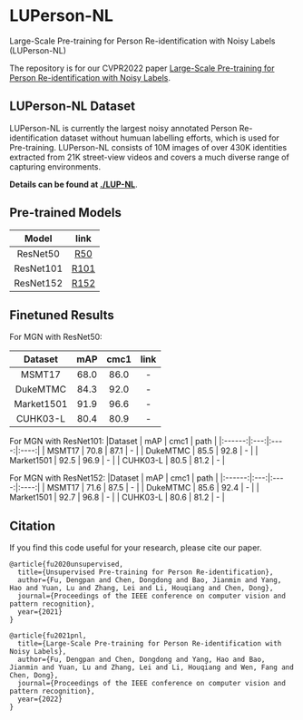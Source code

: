 # LUPerson-NL
Large-Scale Pre-training for Person Re-identification with Noisy Labels (LUPerson-NL)

The repository is for our CVPR2022 paper [Large-Scale Pre-training for Person Re-identification with Noisy Labels]().

## LUPerson-NL Dataset
LUPerson-NL is currently the largest noisy annotated Person Re-identification dataset without humuan labelling efforts, which is used for Pre-training. LUPerson-NL consists of 10M images of over 430K identities extracted from 21K street-view videos and covers a much diverse range of capturing environments. 

**Details can be found at [./LUP-NL](https://github.com/DengpanFu/LUPerson-NL/tree/main/LUP-NL)**.

## Pre-trained Models
| Model | link |
| :------: | :------: |
| ResNet50 | [R50](https://drive.google.com/file/d/1pFyAdt9BOZCtzaLiE-W3CsX_kgWABKK6/view?usp=sharing) |
| ResNet101 | [R101](https://drive.google.com/file/d/1Ckn0iVtx-IhGQackRECoMR7IVVr4FC5h/view?usp=sharing) |
| ResNet152 | [R152](https://drive.google.com/file/d/1nGGatER6--ZTHdcTryhWEqKRKYU-Mrl_/view?usp=sharing) |

## Finetuned Results
For MGN with ResNet50:

|Dataset | mAP | cmc1 | link |
|:------:|:---:|:----:|:----:|
| MSMT17 | 68.0 | 86.0 | - |
| DukeMTMC | 84.3 | 92.0 | - |
| Market1501 | 91.9 | 96.6 | - |
| CUHK03-L | 80.4 | 80.9 | - |

<!-- These numbers are a little different from those reported in our paper, and most are slightly better. -->

For MGN with ResNet101:
|Dataset | mAP | cmc1 | path |
|:------:|:---:|:----:|:----:|
| MSMT17 | 70.8 | 87.1 | - |
| DukeMTMC | 85.5 | 92.8 | - |
| Market1501 | 92.5 | 96.9 | - |
| CUHK03-L | 80.5 | 81.2 | - |

For MGN with ResNet152:
|Dataset | mAP | cmc1 | path |
|:------:|:---:|:----:|:----:|
| MSMT17 | 71.6 | 87.5 | - |
| DukeMTMC | 85.6 | 92.4 | - |
| Market1501 | 92.7 | 96.8 | - |
| CUHK03-L | 80.6 | 81.2 | - |

<!-- **The numbers are in the format of `without RR`/`with RR`**. -->


## Citation
If you find this code useful for your research, please cite our paper.
```
@article{fu2020unsupervised,
  title={Unsupervised Pre-training for Person Re-identification},
  author={Fu, Dengpan and Chen, Dongdong and Bao, Jianmin and Yang, Hao and Yuan, Lu and Zhang, Lei and Li, Houqiang and Chen, Dong},
  journal={Proceedings of the IEEE conference on computer vision and pattern recognition},
  year={2021}
}
```
```
@article{fu2021pnl,
  title={Large-Scale Pre-training for Person Re-identification with Noisy Labels},
  author={Fu, Dengpan and Chen, Dongdong and Yang, Hao and Bao, Jianmin and Yuan, Lu and Zhang, Lei and Li, Houqiang and Wen, Fang and Chen, Dong},
  journal={Proceedings of the IEEE conference on computer vision and pattern recognition},
  year={2022}
}
```
